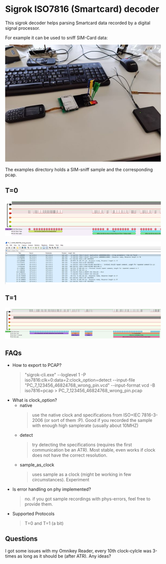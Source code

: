 # Sigrok ISO7816 (Smartcard) decoder

This sigrok decoder helps parsing Smartcard data recorded by a digital signal processor.

For example it can be used to sniff SIM-Card data:

![SIM-Sniff](https://raw.githubusercontent.com/svenso/sigrok_iso7816/main/resources/sim_sniff.jpg)

The examples directory holds a SIM-sniff sample and the corresponding pcap.

## T=0
![T=0 sample](https://raw.githubusercontent.com/svenso/sigrok_iso7816/main/resources/paymentcard_t0.PNG)

![T=0 wireshark](https://raw.githubusercontent.com/svenso/sigrok_iso7816/main/resources/paymentcard_t0_wireshark.PNG)
## T=1
![T=1 sample](https://raw.githubusercontent.com/svenso/sigrok_iso7816/main/resources/mastercard_t1.PNG)

## FAQs
- How to export to PCAP?
    > "sigrok-cli.exe" --loglevel 1 -P iso7816:clk=0:data=2:clock_option=detect --input-file "PC_7_123456_46824768_wrong_pin.vcd" --input-format vcd -B iso7816=pcap > PC_7_123456_46824768_wrong_pin.pcap
- What is clock_option?
    - native
        > use the native clock and specifications from ISO+IEC 7816-3-2006 (or sort of them :P). Good if you recorded the sample with enough high samplerate (usually about 10MHZ)
    - detect
        > try detecting the specifications (requires the first communication be an ATR). Most stable, even works if clock does not have the correct resolution.
    - sample_as_clock
        > uses sample as a clock (might be working in few circumstances). Experiment
- Is error handling on phy implemented?
    > no. if you got sample recordings with phys-errors, feel free to provide them.
- Supported Protocols
    > T=0 and T=1 (a bit)


## Questions
I got some issues with my Omnikey Reader, every 10th clock-cylcle was 3-times as long as it should be (after ATR). Any ideas?


